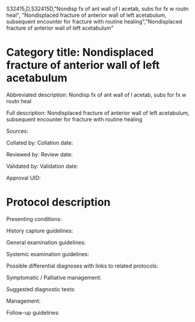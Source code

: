 S32415,D,S32415D,"Nondisp fx of ant wall of l acetab, subs for fx w routn heal", "Nondisplaced fracture of anterior wall of left acetabulum, subsequent encounter for fracture with routine healing","Nondisplaced fracture of anterior wall of left acetabulum"
# Category title: Nondisplaced fracture of anterior wall of left acetabulum

Abbreviated description: Nondisp fx of ant wall of l acetab, subs for fx w routn heal

Full description: Nondisplaced fracture of anterior wall of left acetabulum, subsequent encounter for fracture with routine healing

Sources:

Collated by:
Collation date:

Reviewed by:
Review date:

Validated by:
Validation date:

Approval UID:

# Protocol description

Presenting conditions:

History capture guidelines:

General examination guidelines:

Systemic examination guidelines:

Possible differential diagnoses with links to related protocols:

Symptomatic / Palliative management:

Suggested diagnostic tests:

Management:

Follow-up guidelines:
